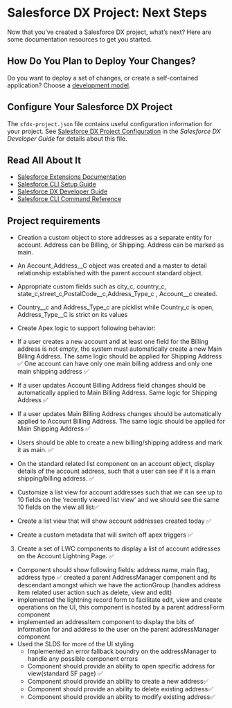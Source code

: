# Salesforce DX Project: Next Steps

Now that you’ve created a Salesforce DX project, what’s next? Here are some documentation resources to get you started.

## How Do You Plan to Deploy Your Changes?

Do you want to deploy a set of changes, or create a self-contained application? Choose a [development model](https://developer.salesforce.com/tools/vscode/en/user-guide/development-models).

## Configure Your Salesforce DX Project

The `sfdx-project.json` file contains useful configuration information for your project. See [Salesforce DX Project Configuration](https://developer.salesforce.com/docs/atlas.en-us.sfdx_dev.meta/sfdx_dev/sfdx_dev_ws_config.htm) in the _Salesforce DX Developer Guide_ for details about this file.

## Read All About It

- [Salesforce Extensions Documentation](https://developer.salesforce.com/tools/vscode/)
- [Salesforce CLI Setup Guide](https://developer.salesforce.com/docs/atlas.en-us.sfdx_setup.meta/sfdx_setup/sfdx_setup_intro.htm)
- [Salesforce DX Developer Guide](https://developer.salesforce.com/docs/atlas.en-us.sfdx_dev.meta/sfdx_dev/sfdx_dev_intro.htm)
- [Salesforce CLI Command Reference](https://developer.salesforce.com/docs/atlas.en-us.sfdx_cli_reference.meta/sfdx_cli_reference/cli_reference.htm)

## Project requirements

- Creation a custom object to store addresses as a separate entity for account. Address can be Billing, or Shipping. Address can be marked as main.
- An Account_Address__C object was created and a master to detail relationship established with the parent account standard object.
- Appropriate custom fields such as city_c, country_c, state_c,street_c,PostalCode__c,Address_Type_c , Account__c created.
- Country__c and Address_Type_c are picklist while Country_c is open, Address_Type__C is strict on its values
- Create Apex logic to support following behavior:
- If a user creates a new account and at least one field for the Billing address is not empty, the system must automatically create a new Main Billing Address. The same logic should be applied for Shipping Address :white_check_mark:
One account can have only one main billing address and only one main shipping address  :white_check_mark:
- If a user updates Account Billing Address field changes should be automatically applied to Main Billing Address. Same logic for Shipping Address :white_check_mark:
- If a user updates Main Billing Address changes should be automatically applied to Account Billing Address. The same logic should be applied for Main Shipping Address :white_check_mark:
- Users should be able to create a new billing/shipping address and mark it as main. :white_check_mark:
- On the standard related list component on an account object, display details of the account address, such that a user can see if it is a main shipping/billing address. :white_check_mark:
- Customize a list view for account addresses such that we can see up to 10 fields on the ‘recently viewed list view’ and we should see the same 10 fields on the view all list:white_check_mark:
- Create a list view that will show account addresses created today :white_check_mark:

- Create a custom metadata that will switch off apex triggers :white_check_mark:
3. Create a set of LWC components to display a list of account addresses on the Account Lightning Page. :white_check_mark:
- Component should show following fields: address name, main flag, address type :white_check_mark:
created a parent AddressManager component and its descendant amongst which we have the actionGroup (handles address item related user action such as delete, view and edit)
- implemented the lightning record form to facilitate edit, view and create operations on the UI, this component is hosted by a parent addressForm component
- implemented an addressItem component to display the bits of information for and address to the user on the parent addressManager component
- Used the SLDS for more of the UI styling
  - Implemented an error fallback boundry on the addressManager to handle any possible component errors
  - Component should provide an ability to open specific address for view(standard SF page) :white_check_mark:
  - Component should provide an ability to create a new address:white_check_mark:
  - Component should provide an ability to delete existing address:white_check_mark:
  - Component should provide an ability to modify existing address:white_check_mark:
